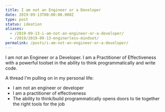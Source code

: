 ```yaml
---
title: I am not an Engineer or a Developer
date: 2019-09-13T00:00:00.000Z
type: post
status: ideation
aliases:
  - /2019-09-13-i-am-not-an-engineer-or-a-developer/
  - /2019/2019-09-13-enginerless-mindset/
permalink: /posts/i-am-not-an-engineer-or-a-developer/
---
```




I am not an Engineer or a Developer. I am a Practitioner of Effectiveness with a powerful toolset in the ability to think programmatically and write code.

A thread I'm pulling on in my personal life:

- I am not an engineer or developer
- I am a practitioner of effectiveness
- The ability to think/build programmatically opens doors to tie together the right tools for the job
